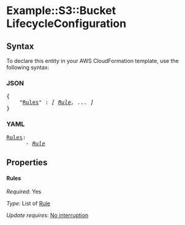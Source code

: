 # Example::S3::Bucket LifecycleConfiguration

## Syntax

To declare this entity in your AWS CloudFormation template, use the following syntax:

### JSON

<pre>
{
    "<a href="#rules" title="Rules">Rules</a>" : <i>[ <a href="rule.md">Rule</a>, ... ]</i>
}
</pre>

### YAML

<pre>
<a href="#rules" title="Rules">Rules</a>: <i>
      - <a href="rule.md">Rule</a></i>
</pre>

## Properties

#### Rules

_Required_: Yes

_Type_: List of <a href="rule.md">Rule</a>

_Update requires_: [No interruption](https://docs.aws.amazon.com/AWSCloudFormation/latest/UserGuide/using-cfn-updating-stacks-update-behaviors.html#update-no-interrupt)
